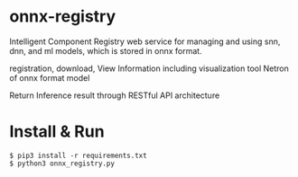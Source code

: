 # onnx-registry
Intelligent Component Registry web service for managing and using snn, dnn, and ml models, which is stored in onnx format.

registration, download, View Information including visualization tool Netron of onnx format model

Return Inference result through RESTful API architecture


# Install & Run
```
$ pip3 install -r requirements.txt
$ python3 onnx_registry.py
```
